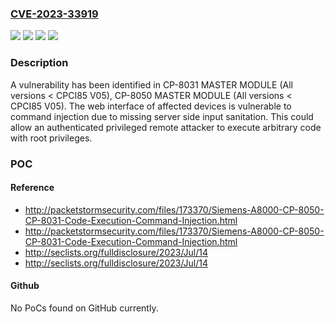 ### [CVE-2023-33919](https://cve.mitre.org/cgi-bin/cvename.cgi?name=CVE-2023-33919)
![](https://img.shields.io/static/v1?label=Product&message=CP-8031%20MASTER%20MODULE&color=blue)
![](https://img.shields.io/static/v1?label=Product&message=CP-8050%20MASTER%20MODULE&color=blue)
![](https://img.shields.io/static/v1?label=Version&message=%3D%20All%20versions%20%3C%20CPCI85%20V05%20&color=brighgreen)
![](https://img.shields.io/static/v1?label=Vulnerability&message=CWE-77%3A%20Improper%20Neutralization%20of%20Special%20Elements%20used%20in%20a%20Command%20('Command%20Injection')&color=brighgreen)

### Description

A vulnerability has been identified in CP-8031 MASTER MODULE (All versions < CPCI85 V05), CP-8050 MASTER MODULE (All versions < CPCI85 V05). The web interface of affected devices is vulnerable to command injection due to missing server side input sanitation. This could allow an authenticated privileged remote attacker to execute arbitrary code with root privileges.

### POC

#### Reference
- http://packetstormsecurity.com/files/173370/Siemens-A8000-CP-8050-CP-8031-Code-Execution-Command-Injection.html
- http://packetstormsecurity.com/files/173370/Siemens-A8000-CP-8050-CP-8031-Code-Execution-Command-Injection.html
- http://seclists.org/fulldisclosure/2023/Jul/14
- http://seclists.org/fulldisclosure/2023/Jul/14

#### Github
No PoCs found on GitHub currently.

